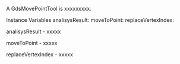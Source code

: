 A GdsMovePointTool is xxxxxxxxx.

Instance Variables
	analisysResult:		<Dictionary>
	moveToPoint:		<Point>
	replaceVertexIndex:		<Integer>

analisysResult
	- xxxxx

moveToPoint
	- xxxxx

replaceVertexIndex
	- xxxxx
